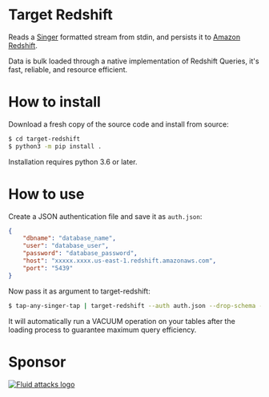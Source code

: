 # Target Redshift

Reads a [Singer](https://www.singer.io/) formatted stream from stdin,
and persists it to [Amazon Redshift](https://aws.amazon.com/redshift/).

Data is bulk loaded through a native implementation of Redshift Queries, it's fast, reliable, and resource efficient.

# How to install
Download a fresh copy of the source code and install from source:

```bash
$ cd target-redshift
$ python3 -m pip install .
```

Installation requires python 3.6 or later.

# How to use
Create a JSON authentication file and save it as `auth.json`:

```json
{
    "dbname": "database_name",
    "user": "database_user",
    "password": "database_password",
    "host": "xxxxx.xxxx.us-east-1.redshift.amazonaws.com",
    "port": "5439"
}
```

Now pass it as argument to target-redshift:

```bash
$ tap-any-singer-tap | target-redshift --auth auth.json --drop-schema --schema-name "schema_name"
```

It will automatically run a VACUUM operation on your tables after the loading process to guarantee maximum query efficiency.

# Sponsor

[![Fluid attacks logo][logo]](https://fluidattacks.com/)

[logo]: https://fluidattacks.com/web/en/theme/images/logo.png
